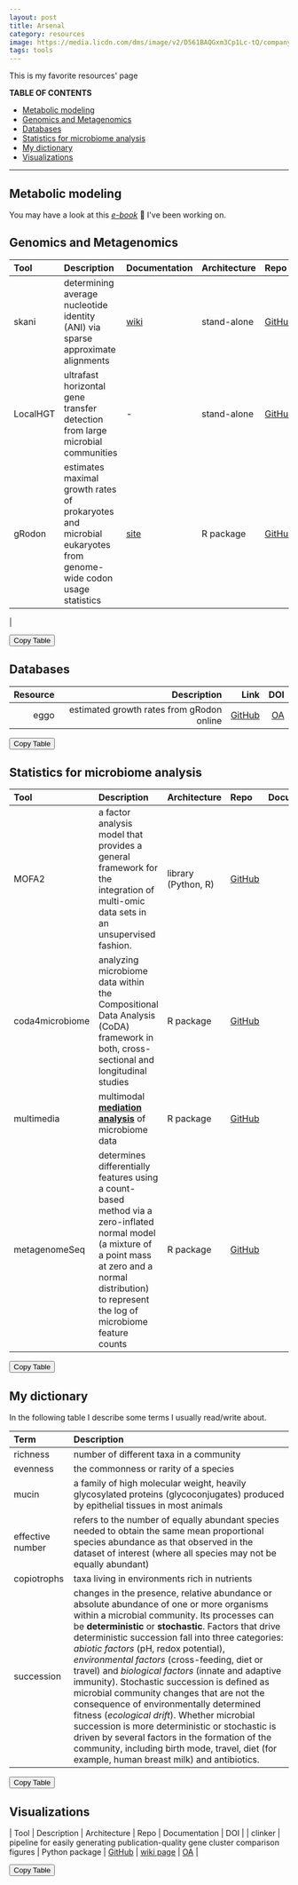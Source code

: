 ```yaml
---
layout: post
title: Arsenal
category: resources
image: https://media.licdn.com/dms/image/v2/D561BAQGxm3Cp1Lc-tQ/company-background_10000/company-background_10000/0/1654722729907/lyda_hill_department_of_bioinformatics_cover?e=2147483647&v=beta&t=XF1Z5LhEVtcFFy_D-4E7gwz3qDv6xoG9qe0YVSdOXQI
tags: tools
---
```


This is my favorite resources' page
<!-- To make life easier, we use the Markdown All in One vs-code add on
You can make a shitty table first and then by Ctrl+Shift+I make it pretty 
Here you can find more: https://marketplace.visualstudio.com/items?itemName=yzhang.markdown-all-in-one 

[NOTE] For the Copy Table button to well perform, we need to have the exact same number of buttons as the number of tables in a page.
-->

<!-- Ctrl+shift+p and then run: `Create Table of Contents`. this also comes from the "all in one" extension -->
**TABLE OF CONTENTS**
- [Metabolic modeling](#metabolic-modeling)
- [Genomics and Metagenomics](#genomics-and-metagenomics)
- [Databases](#databases)
- [Statistics for microbiome analysis](#statistics-for-microbiome-analysis)
- [My dictionary](#my-dictionary)
- [Visualizations](#visualizations)

---


## Metabolic modeling

You may have a look at this [*e-book*](https://hariszaf.github.io/notes-on-met-mod-analysis/tools.html) :notebook: I've been working on. 

## Genomics and Metagenomics

| Tool     | Description                                                                   | Documentation | Architecture | Repo                                                          | DOI                                       |
| :------- | :---------------------------------------------------------------------------- | :-----------  | :----------- | :------------------------------------------------------------ | :---------------------------------------- |
| skani |  determining average nucleotide identity (ANI) via sparse approximate alignments | [wiki](https://github.com/bluenote-1577/skani/wiki) | stand-alone  | [GitHub](https://github.com/bluenote-1577/skani) | [OA](https://doi.org/10.1038/s41592-023-02018-3) |
| LocalHGT | ultrafast horizontal gene transfer detection from large microbial communities | - |stand-alone  | [GitHub](https://github.com/deepomicslab/LocalHGT#hgt-events) | [OA](https://doi.org/10.1093/nar/gkae515) |
| gRodon | estimates maximal growth rates of prokaryotes and microbial eukaryotes from genome-wide codon usage statistics | [site](https://microbialgamut.com/gRodon-vignette) | R package | [GitHub](https://github.com/jlw-ecoevo/gRodon2) |  [original](https://doi.org/10.1073/pnas.2016810118) | [v2 @ biorxiv](https://doi.org/10.1101/2021.10.15.464604) |
| 

<button class="copy-button">Copy Table</button>



## Databases

| Resource | Description | Link |  DOI |
| -------: | ----------: | ---: | ---: |
| eggo  |  estimated growth rates from gRodon online | [GitHub](https://github.com/jlw-ecoevo/eggo) | [OA](https://doi.org/10.1073/pnas.2016810118)  |

<button class="copy-button">Copy Table</button>

## Statistics for microbiome analysis
<!-- ✘ (&#10008) is a not available ; ✔ (&#10003) is a tick for yes -->
<!-- Template for copy-paste of new entry:

|  |  |  |  |  <a href="">✔</a> |   |
-->

| Tool            | Description                                                                                                                                                                                                    | Architecture        | Repo                                                   |                        Documentation                         |                         DOI                          |
| :-------------- | :------------------------------------------------------------------------------------------------------------------------------------------------------------------------------------------------------------- | :------------------ | :----------------------------------------------------- | :----------------------------------------------------------: | :--------------------------------------------------: |
| MOFA2           | a factor analysis model that provides a general framework for the integration of multi-omic data sets in an unsupervised fashion.                                                                              | library (Python, R) | [ GitHub ](https://github.com/bioFAM/MOFA2)            |       <a href="https://biofam.github.io/MOFA2/">✔</a>        |   [OA](https://doi.org/10.1186/s13059-020-02015-1)   |
| coda4microbiome | analyzing microbiome data within the Compositional Data Analysis (CoDA) framework in both, cross-sectional and longitudinal studies                                                                            | R package           | [GitHub](https://malucalle.github.io/coda4microbiome/) | <a href="https://malucalle.github.io/coda4microbiome/">✔</a> |   [OA](https://doi.org/10.1186/s12859-023-05205-3)   |
| multimedia      | multimodal **[mediation analysis](2024-11-20-microbiome.md#mediation-analysis)** of microbiome data                                                                                                            | R package           | [GitHub](https://github.com/krisrs1128/multimedia)     |   <a href="https://krisrs1128.github.io/multimedia/">✔</a>   | [biorxiv](https://doi.org/10.1101/2024.03.27.587024) |
| metagenomeSeq   | determines differentially features using a count-based method via a zero-inflated normal model (a mixture of a point mass at zero and a normal distribution) to represent the log of microbiome feature counts | R package           | [GitHub](https://github.com/HCBravoLab/metagenomeSeq)  | <a href="https://cbcb.umd.edu/software/metagenomeSeq">✔</a>  |       [OA](https://doi.org/10.1038/nmeth.2658)       |

<button class="copy-button">Copy Table</button>



<!-- ## Mind-blowing papers  -->

## My dictionary 

In the following table I describe some terms I usually read/write about. 



| Term             | Description                                                                                                                                                                                                |
| :--------------- | :--------------------------------------------------------------------------------------------------------------------------------------------------------------------------------------------------------- |
| richness         | number of different taxa in a community                                                                                                                                                                    |
| evenness         | the commonness or rarity of a species                                                                                                                                                                      |
| mucin            | a family of high molecular weight, heavily glycosylated proteins (glycoconjugates) produced by epithelial tissues in most animals                                                                          |
| effective number | refers to the number of equally abundant species needed to obtain the same mean proportional species abundance as that observed in the dataset of interest (where all species may not be equally abundant) |
| copiotrophs      | taxa living in environments rich in nutrients                                                                                                                                                              |
| succession | changes in the presence, relative abundance or absolute abundance of one or more organisms within a microbial community. Its processes can be **deterministic** or **stochastic**. Factors that drive deterministic succession fall into three categories: *abiotic factors* (pH, redox potential), *environmental factors* (cross-feeding, diet or travel) and *biological factors* (innate and adaptive immunity). Stochastic succession is defined as microbial community changes that are not the consequence of environmentally determined fitness (*ecological drift*). Whether microbial succession is more deterministic or stochastic is driven by several factors in the formation of the community, including birth mode, travel, diet (for example, human breast milk) and antibiotics. |



<button class="copy-button">Copy Table</button>


## Visualizations


| Tool            | Description                                                                                                                                                                                                    | Architecture        | Repo                                                   |                        Documentation                         |                         DOI                          |
| clinker | pipeline for easily generating publication-quality gene cluster comparison figures | Python package | [GitHub](https://github.com/gamcil/clinker) |  [wiki page](https://github.com/gamcil/clinker/wiki#basic-pipeline) |  [OA](https://doi.org/10.1093/bioinformatics/btab007) |

<button class="copy-button">Copy Table</button>

